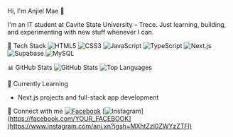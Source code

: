 Hi, I'm Anjiel Mae 👋

I'm an IT student at Cavite State University – Trece. Just learning, building, and experimenting with new stuff whenever I can.

 🔧 Tech Stack
![HTML5](https://img.shields.io/badge/-HTML5-E34F26?logo=html5&logoColor=white)
![CSS3](https://img.shields.io/badge/-CSS3-1572B6?logo=css3)
![JavaScript](https://img.shields.io/badge/-JavaScript-F7DF1E?logo=javascript&logoColor=black)
![TypeScript](https://img.shields.io/badge/-TypeScript-3178C6?logo=typescript&logoColor=white)
![Next.js](https://img.shields.io/badge/-Next.js-000000?logo=nextdotjs&logoColor=white)
![Supabase](https://img.shields.io/badge/-Supabase-3ECF8E?logo=supabase&logoColor=white)
![MySQL](https://img.shields.io/badge/-MySQL-4479A1?logo=mysql&logoColor=white)

 📊 GitHub Stats
![GitHub Stats](https://github-readme-stats.vercel.app/api?username=leij07&show_icons=true&theme=tokyonight)
![Top Languages](https://github-readme-stats.vercel.app/api/top-langs/?username=leij07&layout=compact&theme=tokyonight)

🌱 Currently Learning
- Next.js projects and full-stack app development

 💬 Connect with me
[![Facebook](https://img.shields.io/badge/Facebook-1877F2?logo=facebook&logoColor=white)](https://www.facebook.com/astraia.xn/)
[![Instagram](https://img.shields.io/badge/Instagram-E4405F?logo=instagram&logoColor=white)](https://facebook.com/YOUR_FACEBOOK](https://www.instagram.com/anj.xn?igsh=MXhtZzl0ZWYzZTFl)
